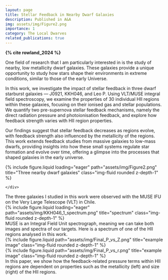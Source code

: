 ```yaml
---
layout: page
title: Stellar Feedback in Nearby Dwarf Galaxies
description: Published in A&A 
img: assets/img/Figure2.png
importance: 1
category: The Local Dwarves
related_publications: true
---
```

**{% cite rowland_2024 %}**

One field of research that I am particularly interested in is the study of nearby, low metallicity dwarf galaxies. These galaxies provide a unique opportunity to study how stars shape their environments in extreme conditions, similar to those of the early Universe. 

In this work, we investigate the impact of stellar feedback in three dwarf starburst galaxies — J0921, KKH046, and Leo P. Using VLT/MUSE integral field spectroscopy, we examine the properties of 30 individual HII regions within these galaxies, focusing on their ionised gas and stellar populations. We quantify two pre-supernova stellar feedback mechanisms, namely the direct radiation pressure and photoionisation feedback, and explore how feedback strength varies with HII region properties.

Our findings suggest that stellar feedback decreases as regions evolve, with feedback strength also influenced by the metallicity of the regions. This work extends feedback studies from massive galaxies to low-mass dwarfs, providing insights into how these small systems regulate star formation and evolve over time, offering a glimpse into the processes that shaped galaxies in the early universe.



<div class="row">
    <div class="col-sm mt-3 mt-md-0">
        {% include figure.liquid loading="eager" path="assets/img/Figure2.png" title="Three nearby dwarf galaxies" class="img-fluid rounded z-depth-1" %}
    
    </div>
</div>
<div class="caption">
    The three galaxies I studied in this work were observed with the MUSE IFU on the Very Large Telescope (VLT) in Chile.
</div>

<div class="row">
    <div class="col-sm mt-3 mt-md-0">
        {% include figure.liquid loading="eager" path="assets/img/KKH046_1_spectrum.png" title="spectrum" class="img-fluid rounded z-depth-1" %}
    </div>
</div>
<div class="caption">
    MUSE is an Integral Field Unit spectrograph, meaning we can take both images and spectra of our targets. Here is a spectrum of one of the HII regions analysed in this work.
</div>


<div class="row">
    <div class="col-sm mt-3 mt-md-0">
        {% include figure.liquid path="assets/img/Final_P_vs_Z.png" title="example image" class="img-fluid rounded z-depth-1" %}
    </div>
    <div class="col-sm mt-3 mt-md-0">
        {% include figure.liquid path="assets/img/Final_P_vs_r.png" title="example image" class="img-fluid rounded z-depth-1" %}
    </div>
</div>
<div class="caption">
    In this paper, we show how the feedback-related pressure terms within HII regions are dependent on properties such as the metallicity (left) and size (right) of the HII regions.
</div>


